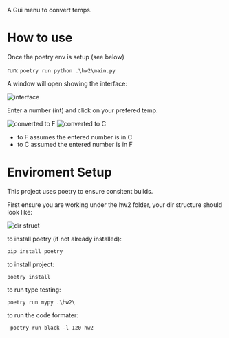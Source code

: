 A Gui menu to convert temps.

# How to use

Once the poetry env is setup (see below)

run:
```poetry run python .\hw2\main.py```

A window will open showing the interface:

![interface](images/gui.png)

Enter a number (int) and click on your prefered temp.

![converted to F](images/converted.png)
![converted to C](images/convertedtoC.png)


- to F assumes the entered number is in C
- to C assumed the entered number is in F

# Enviroment Setup

This project uses poetry to ensure consitent builds.

First ensure you are working under the hw2 folder, your dir structure should look like:

![dir struct](images/dir-image.png)

to install poetry (if not already installed): 

```pip install poetry```

to install project:

```poetry install```

to run type testing:

```poetry run mypy .\hw2\```

to run the code formater:

``` poetry run black -l 120 hw2```